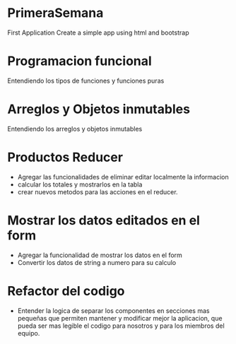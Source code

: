# PrimeraSemana
First Application 
Create a simple app using html and bootstrap

# Programacion funcional
Entendiendo los tipos de funciones y funciones puras

# Arreglos y Objetos inmutables
Entendiendo los arreglos y objetos inmutables

# Productos Reducer
- Agregar las funcionalidades de eliminar editar localmente la informacion
- calcular los totales y mostrarlos en la tabla
- crear nuevos metodos para las acciones en el reducer.

# Mostrar los datos editados en el form
- Agregar la funcionalidad de mostrar los datos en el form
- Convertir los datos de string a numero para su calculo

# Refactor del codigo
- Entender la logica de separar los componentes en secciones mas pequeñas que permiten mantener y modificar mejor la aplicacion, que pueda ser mas legible el codigo para nosotros y para los miembros del equipo.

